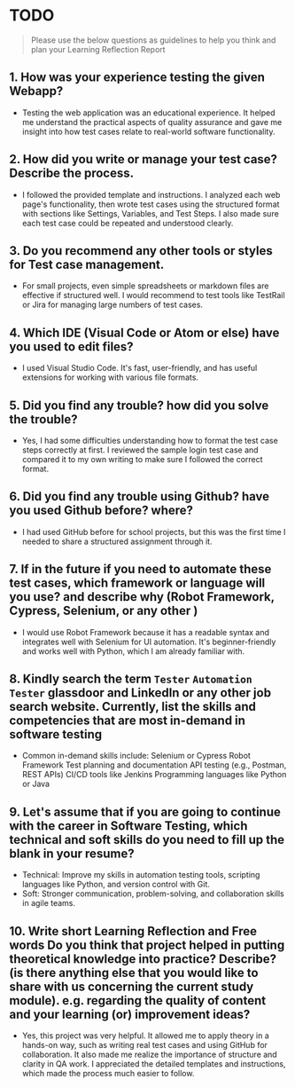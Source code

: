 
# TODO

> Please use the below questions as guidelines to help you think and plan your Learning Reflection Report

## 1. How was your experience testing the given Webapp?
- Testing the web application was an educational experience. It helped me understand the practical aspects of quality assurance and gave me insight into how test cases relate to real-world software functionality.
     

## 2. How did you write or manage your test case? Describe the process.
- I followed the provided template and instructions. I analyzed each web page's functionality, then wrote test cases using the structured format with sections like Settings, Variables, and Test Steps. I also made sure each test case could be repeated and understood clearly.
    

## 3. Do you recommend any other tools or styles for Test case management. 
 - For small projects, even simple spreadsheets or markdown files are effective if structured well. I would recommend to test tools like TestRail or Jira for managing large numbers of test cases. 


## 4. Which IDE (Visual Code or Atom or else) have you used to edit files?
- I used Visual Studio Code. It's fast, user-friendly, and has useful extensions for working with various file formats.


## 5. Did you find any trouble? how did you solve the trouble?
- Yes, I had some difficulties understanding how to format the test case steps correctly at first. I reviewed the sample login test case and compared it to my own writing to make sure I followed the correct format.

## 6. Did you find any trouble using Github? have you used Github before? where?
- I had used GitHub before for school projects, but this was the first time I needed to share a structured assignment through it. 


## 7. If in the future if you need to automate these test cases, which framework or language will you use? and describe why (Robot Framework, Cypress, Selenium, or any other )
- I would use Robot Framework because it has a readable syntax and integrates well with Selenium for UI automation. It's beginner-friendly and works well with Python, which I am already familiar with.


## 8. Kindly search the term `Tester` `Automation Tester` glassdoor and LinkedIn or any other job search website. Currently, list the skills and competencies that are most in-demand in software testing
- Common in-demand skills include:
Selenium or Cypress
Robot Framework
Test planning and documentation
API testing (e.g., Postman, REST APIs)
CI/CD tools like Jenkins
Programming languages like Python or Java


## 9. **Let's assume** that if you are going to continue with the career in Software Testing, which technical and soft skills do you need to fill up the blank in your resume?
- Technical: Improve my skills in automation testing tools, scripting languages like Python, and version control with Git.
- Soft: Stronger communication, problem-solving, and collaboration skills in agile teams.


## 10. Write short Learning Reflection and  Free words Do you think that project helped in putting theoretical knowledge into practice? Describe? (is there anything else that you would like to share with us concerning the current study module). e.g. regarding the quality of content and your learning (or) improvement ideas? 
- Yes, this project was very helpful. It allowed me to apply theory in a hands-on way, such as writing real test cases and using GitHub for collaboration. It also made me realize the importance of structure and clarity in QA work. I appreciated the detailed templates and instructions, which made the process much easier to follow.